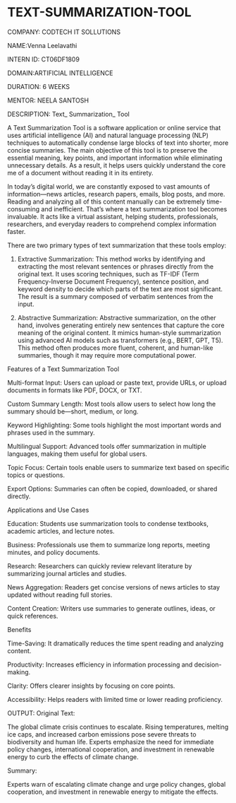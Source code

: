 # TEXT-SUMMARIZATION-TOOL

COMPANY: CODTECH IT SOLLUTIONS

NAME:Venna Leelavathi

INTERN ID: CT06DF1809

DOMAIN:ARTIFICIAL INTELLIGENCE

DURATION: 6 WEEKS

MENTOR: NEELA SANTOSH

DESCRIPTION:
Text_ Summarization_ Tool 

A Text Summarization Tool is a software application or online service that uses artificial intelligence (AI) and natural language processing (NLP) techniques to automatically condense large blocks of text into shorter, more concise summaries. The main objective of this tool is to preserve the essential meaning, key points, and important information while eliminating unnecessary details. As a result, it helps users quickly understand the core me of a document without reading it in its entirety.

In today’s digital world, we are constantly exposed to vast amounts of information—news articles, research papers, emails, blog posts, and more. Reading and analyzing all of this content manually can be extremely time-consuming and inefficient. That’s where a text summarization tool becomes invaluable. It acts like a virtual assistant, helping students, professionals, researchers, and everyday readers to comprehend complex information faster.

There are two primary types of text summarization that these tools employ:

1. Extractive Summarization:
This method works by identifying and extracting the most relevant sentences or phrases directly from the original text. It uses scoring techniques, such as TF-IDF (Term Frequency-Inverse Document Frequency), sentence position, and keyword density to decide which parts of the text are most significant. The result is a summary composed of verbatim sentences from the input.


2. Abstractive Summarization:
Abstractive summarization, on the other hand, involves generating entirely new sentences that capture the core meaning of the original content. It mimics human-style summarization using advanced AI models such as transformers (e.g., BERT, GPT, T5). This method often produces more fluent, coherent, and human-like summaries, though it may require more computational power.



Features of a Text Summarization Tool

Multi-format Input: Users can upload or paste text, provide URLs, or upload documents in formats like PDF, DOCX, or TXT.

Custom Summary Length: Most tools allow users to select how long the summary should be—short, medium, or long.

Keyword Highlighting: Some tools highlight the most important words and phrases used in the summary.

Multilingual Support: Advanced tools offer summarization in multiple languages, making them useful for global users.

Topic Focus: Certain tools enable users to summarize text based on specific topics or questions.

Export Options: Summaries can often be copied, downloaded, or shared directly.


Applications and Use Cases

Education: Students use summarization tools to condense textbooks, academic articles, and lecture notes.

Business: Professionals use them to summarize long reports, meeting minutes, and policy documents.

Research: Researchers can quickly review relevant literature by summarizing journal articles and studies.

News Aggregation: Readers get concise versions of news articles to stay updated without reading full stories.

Content Creation: Writers use summaries to generate outlines, ideas, or quick references.


Benefits

Time-Saving: It dramatically reduces the time spent reading and analyzing content.

Productivity: Increases efficiency in information processing and decision-making.

Clarity: Offers clearer insights by focusing on core points.

Accessibility: Helps readers with limited time or lower reading proficiency.

OUTPUT:
  Original Text:

The global climate crisis continues to escalate. Rising temperatures, melting ice caps, and 
increased carbon emissions pose severe threats to biodiversity and human life. Experts 
emphasize the need for immediate policy changes, international cooperation, and investment 
in renewable energy to curb the effects of climate change.

 Summary:

Experts warn of escalating climate change and urge policy changes, global cooperation, and investment in renewable energy to mitigate the effects.


